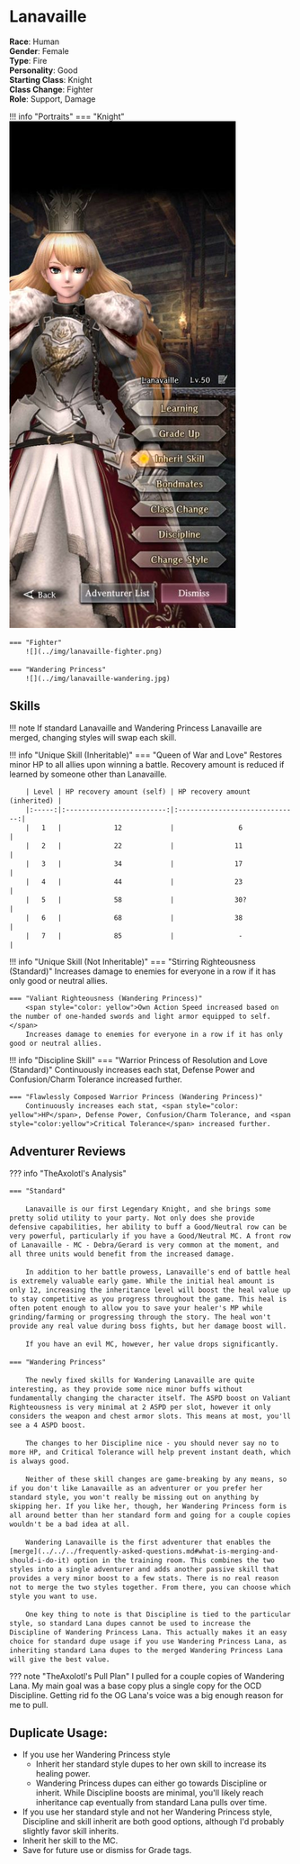 # Lanavaille

**Race**: Human  
**Gender**: Female  
**Type**: Fire  
**Personality**: Good  
**Starting Class**: Knight  
**Class Change**: Fighter  
**Role**: Support, Damage

!!! info "Portraits"
    === "Knight"
        ![](../img/lanavaille-knight.jpg)

    === "Fighter"
        ![](../img/lanavaille-fighter.png)

    === "Wandering Princess"
        ![](../img/lanavaille-wandering.jpg)

## Skills

!!! note
    If standard Lanavaille and Wandering Princess Lanavaille are merged, changing styles will swap each skill.

!!! info "Unique Skill (Inheritable)"
    === "Queen of War and Love"
        Restores minor HP to all allies upon winning a battle. Recovery amount is reduced if learned by someone other than Lanavaille.

        | Level | HP recovery amount (self) | HP recovery amount (inherited) |
        |:-----:|:-------------------------:|:------------------------------:|
        |   1   |             12            |                6               |
        |   2   |             22            |               11               |
        |   3   |             34            |               17               |
        |   4   |             44            |               23               |
        |   5   |             58            |               30?              |
        |   6   |             68            |               38               |
        |   7   |             85            |                -               |
        
!!! info "Unique Skill (Not Inheritable)"
    === "Stirring Righteousness (Standard)"
        Increases damage to enemies for everyone in a row if it has only good or neutral allies.

    === "Valiant Righteousness (Wandering Princess)"
        <span style="color: yellow">Own Action Speed increased based on the number of one-handed swords and light armor equipped to self.</span>
        Increases damage to enemies for everyone in a row if it has only good or neutral allies.

!!! info "Discipline Skill"
    === "Warrior Princess of Resolution and Love (Standard)"
        Continuously increases each stat, Defense Power and Confusion/Charm Tolerance increased further.

    === "Flawlessly Composed Warrior Princess (Wandering Princess)"
        Continuously increases each stat, <span style="color: yellow">HP</span>, Defense Power, Confusion/Charm Tolerance, and <span style="color:yellow">Critical Tolerance</span> increased further.

## Adventurer Reviews

??? info "TheAxolotl's Analysis"

    === "Standard"

        Lanavaille is our first Legendary Knight, and she brings some pretty solid utility to your party. Not only does she provide defensive capabilities, her ability to buff a Good/Neutral row can be very powerful, particularly if you have a Good/Neutral MC. A front row of Lanavaille - MC - Debra/Gerard is very common at the moment, and all three units would benefit from the increased damage.

        In addition to her battle prowess, Lanavaille's end of battle heal is extremely valuable early game. While the initial heal amount is only 12, increasing the inheritance level will boost the heal value up to stay competitive as you progress throughout the game. This heal is often potent enough to allow you to save your healer's MP while grinding/farming or progressing through the story. The heal won't provide any real value during boss fights, but her damage boost will.

        If you have an evil MC, however, her value drops significantly.

    === "Wandering Princess"

        The newly fixed skills for Wandering Lanavaille are quite interesting, as they provide some nice minor buffs without fundamentally changing the character itself. The ASPD boost on Valiant Righteousness is very minimal at 2 ASPD per slot, however it only considers the weapon and chest armor slots. This means at most, you'll see a 4 ASPD boost.

        The changes to her Discipline nice - you should never say no to more HP, and Critical Tolerance will help prevent instant death, which is always good.

        Neither of these skill changes are game-breaking by any means, so if you don't like Lanavaille as an adventurer or you prefer her standard style, you won't really be missing out on anything by skipping her. If you like her, though, her Wandering Princess form is all around better than her standard form and going for a couple copies wouldn't be a bad idea at all.

        Wandering Lanavaille is the first adventurer that enables the [merge](../../../frequently-asked-questions.md#what-is-merging-and-should-i-do-it) option in the training room. This combines the two styles into a single adventurer and adds another passive skill that provides a very minor boost to a few stats. There is no real reason not to merge the two styles together. From there, you can choose which style you want to use.

        One key thing to note is that Discipline is tied to the particular style, so standard Lana dupes cannot be used to increase the Discipline of Wandering Princess Lana. This actually makes it an easy choice for standard dupe usage if you use Wandering Princess Lana, as inheriting standard Lana dupes to the merged Wandering Princess Lana will give the best value.

??? note "TheAxolotl's Pull Plan"
    I pulled for a couple copies of Wandering Lana. My main goal was a base copy plus a single copy for the OCD Discipline. Getting rid fo the OG Lana's voice was a big enough reason for me to pull.

## Duplicate Usage:

* If you use her Wandering Princess style
    * Inherit her standard style dupes to her own skill to increase its healing power.
    * Wandering Princess dupes can either go towards Discipline or inherit. While Discipline boosts are minimal, you'll likely reach inheritance cap eventually from standard Lana pulls over time.
* If you use her standard style and not her Wandering Princess style, Discipline and skill inherit are both good options, although I'd probably slightly favor skill inherits.
* Inherit her skill to the MC.
* Save for future use or dismiss for Grade tags.
